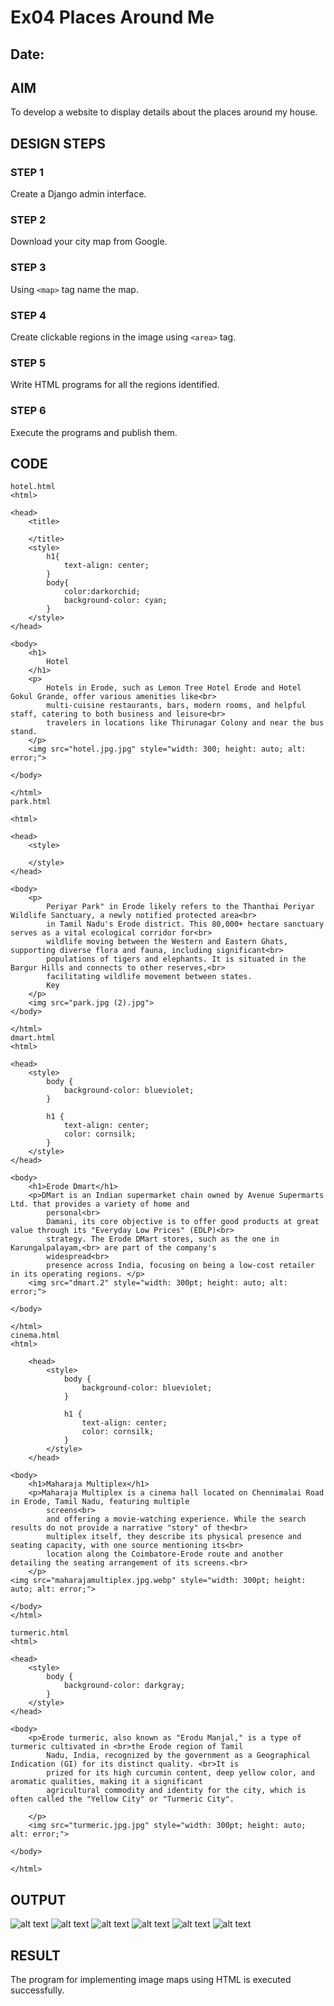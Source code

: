 # Ex04 Places Around Me
## Date: 

## AIM
To develop a website to display details about the places around my house.

## DESIGN STEPS

### STEP 1
Create a Django admin interface.

### STEP 2
Download your city map from Google.

### STEP 3
Using ```<map>``` tag name the map.

### STEP 4
Create clickable regions in the image using ```<area>``` tag.

### STEP 5
Write HTML programs for all the regions identified.

### STEP 6
Execute the programs and publish them.

## CODE
```
hotel.html
<html>

<head>
    <title>

    </title>
    <style>
        h1{
            text-align: center;
        }
        body{
            color:darkorchid;
            background-color: cyan;
        }
    </style>
</head>

<body>
    <h1>
        Hotel 
    </h1>
    <p>
        Hotels in Erode, such as Lemon Tree Hotel Erode and Hotel Gokul Grande, offer various amenities like<br>
        multi-cuisine restaurants, bars, modern rooms, and helpful staff, catering to both business and leisure<br>
        travelers in locations like Thirunagar Colony and near the bus stand.
    </p>
    <img src="hotel.jpg.jpg" style="width: 300; height: auto; alt: error;">

</body>

</html>
park.html

<html>

<head>
    <style>

    </style>
</head>

<body>
    <p>
        Periyar Park" in Erode likely refers to the Thanthai Periyar Wildlife Sanctuary, a newly notified protected area<br>
        in Tamil Nadu's Erode district. This 80,000+ hectare sanctuary serves as a vital ecological corridor for<br>
        wildlife moving between the Western and Eastern Ghats, supporting diverse flora and fauna, including significant<br>
        populations of tigers and elephants. It is situated in the Bargur Hills and connects to other reserves,<br> 
        facilitating wildlife movement between states.
        Key
    </p>
    <img src="park.jpg (2).jpg">
</body>

</html>
dmart.html
<html>

<head>
    <style>
        body {
            background-color: blueviolet;
        }

        h1 {
            text-align: center;
            color: cornsilk;
        }
    </style>
</head>

<body>
    <h1>Erode Dmart</h1>
    <p>DMart is an Indian supermarket chain owned by Avenue Supermarts Ltd. that provides a variety of home and
        personal<br>
        Damani, its core objective is to offer good products at great value through its "Everyday Low Prices" (EDLP)<br>
        strategy. The Erode DMart stores, such as the one in Karungalpalayam,<br> are part of the company's
        widespread<br>
        presence across India, focusing on being a low-cost retailer in its operating regions. </p>
    <img src="dmart.2" style="width: 300pt; height: auto; alt: error;">

</body>

</html>
cinema.html
<html>

    <head>
        <style>
            body {
                background-color: blueviolet;
            }

            h1 {
                text-align: center;
                color: cornsilk;
            }
        </style>
    </head>

<body>
    <h1>Maharaja Multiplex</h1>
    <p>Maharaja Multiplex is a cinema hall located on Chennimalai Road in Erode, Tamil Nadu, featuring multiple
        screens<br>
        and offering a movie-watching experience. While the search results do not provide a narrative "story" of the<br>
        multiplex itself, they describe its physical presence and seating capacity, with one source mentioning its<br>
        location along the Coimbatore-Erode route and another detailing the seating arrangement of its screens.<br>
    </p>
<img src="maharajamultiplex.jpg.webp" style="width: 300pt; height: auto; alt: error;">

</body>  
</html>

turmeric.html
<html>

<head>
    <style>
        body {
            background-color: darkgray;
        }
    </style>
</head>

<body>
    <p>Erode turmeric, also known as "Erodu Manjal," is a type of turmeric cultivated in <br>the Erode region of Tamil
        Nadu, India, recognized by the government as a Geographical Indication (GI) for its distinct quality. <br>It is
        prized for its high curcumin content, deep yellow color, and aromatic qualities, making it a significant
        agricultural commodity and identity for the city, which is often called the "Yellow City" or "Turmeric City".

    </p>
    <img src="turmeric.jpg.jpg" style="width: 300pt; height: auto; alt: error;">

</body>

</html>
```


## OUTPUT
![alt text](<Screenshot (28).png>)
![alt text](<Screenshot (29).png>)
![alt text](<Screenshot (30).png>)
![alt text](<Screenshot (31).png>) 
![alt text](<Screenshot (27).png>)
![alt text](<Screenshot (24).png>)






## RESULT
The program for implementing image maps using HTML is executed successfully.
